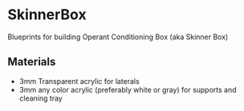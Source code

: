# SkinnerBox
Blueprints for building Operant Conditioning Box (aka Skinner Box)

## Materials
* 3mm Transparent acrylic for laterals
* 3mm any color acrylic (preferably white or gray) for supports and cleaning tray
